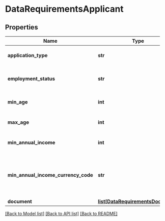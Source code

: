 # DataRequirementsApplicant

## Properties
Name | Type | Description | Notes
------------ | ------------- | ------------- | -------------
**application_type** | **str** | Type of the card application | 
**employment_status** | **str** | Employment status of the applicant | [optional] 
**min_age** | **int** | Minimum age of applicant | [optional] 
**max_age** | **int** | Maximum age of applicant | [optional] 
**min_annual_income** | **int** | Minimum annual income | [optional] 
**min_annual_income_currency_code** | **str** | ISO-4217 3 characters currency code for minimum annual income | [optional] [default to 'MYR']
**document** | [**list[DataRequirementsDocument]**](DataRequirementsDocument.md) |  | [optional] 

[[Back to Model list]](../README.md#documentation-for-models) [[Back to API list]](../README.md#documentation-for-api-endpoints) [[Back to README]](../README.md)

